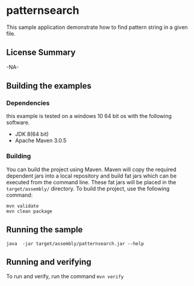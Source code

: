 # patternsearch

This sample application demonstrate how to find pattern string in a given file.

## License Summary

-NA-

## Building the examples

### Dependencies

this example is tested on a windows 10 64 bit os with the following software.

* JDK 8(64 bit)
* Apache Maven 3.0.5



### Building

You can build the project using Maven. Maven will copy the required dependent jars into a local repository
and build fat jars which can be executed from the command line. These fat jars will be placed in the
`target/assembly/` directory. To build the project, use the following command:

```
mvn validate
mvn clean package
```

## Running the sample

```
java  -jar target/assembly/patternsearch.jar --help
```

## Running and verifying 

To run and verify, run the command ```mvn verify```
